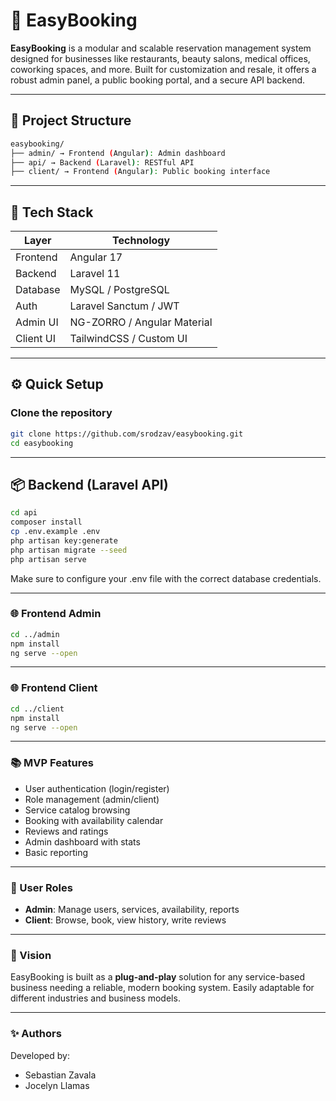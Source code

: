 # 📅 EasyBooking

**EasyBooking** is a modular and scalable reservation management system designed for businesses like restaurants, beauty salons, medical offices, coworking spaces, and more. Built for customization and resale, it offers a robust admin panel, a public booking portal, and a secure API backend.

---

## 🧱 Project Structure
```bash
easybooking/
├── admin/ → Frontend (Angular): Admin dashboard
├── api/ → Backend (Laravel): RESTful API
├── client/ → Frontend (Angular): Public booking interface
```
---

## 🚀 Tech Stack

| Layer          | Technology                 |
|----------------|----------------------------|
| Frontend       | Angular 17                 |
| Backend        | Laravel 11                 |
| Database       | MySQL / PostgreSQL         |
| Auth           | Laravel Sanctum / JWT      |
| Admin UI       | NG-ZORRO / Angular Material |
| Client UI      | TailwindCSS / Custom UI    |

---

## ⚙️ Quick Setup

### Clone the repository

```bash
git clone https://github.com/srodzav/easybooking.git
cd easybooking
```
---

## 📦 Backend (Laravel API)
```bash
cd api
composer install
cp .env.example .env
php artisan key:generate
php artisan migrate --seed
php artisan serve
```
Make sure to configure your .env file with the correct database credentials.

---

### 🌐 Frontend Admin
```bash
cd ../admin
npm install
ng serve --open
```
---

### 🌐 Frontend Client
```bash
cd ../client
npm install
ng serve --open
```
---

### 📚 MVP Features
- User authentication (login/register)
- Role management (admin/client)
- Service catalog browsing
- Booking with availability calendar
- Reviews and ratings
- Admin dashboard with stats
- Basic reporting

---

### 👥 User Roles
- **Admin**: Manage users, services, availability, reports
- **Client**: Browse, book, view history, write reviews
---

### 🎯 Vision
EasyBooking is built as a **plug-and-play** solution for any service-based business needing a reliable, modern booking system. Easily adaptable for different industries and business models.

---

### ✨ Authors
Developed by:
- Sebastian Zavala
- Jocelyn Llamas
